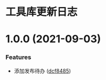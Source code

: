 # 工具库更新日志

# 1.0.0 (2021-09-03)


### Features

* 添加发布待办 ([dcf8485](https://github.com/jianhao/helper/commit/dcf84851155c30ff1aa3131338eff65f43fb7f03))



